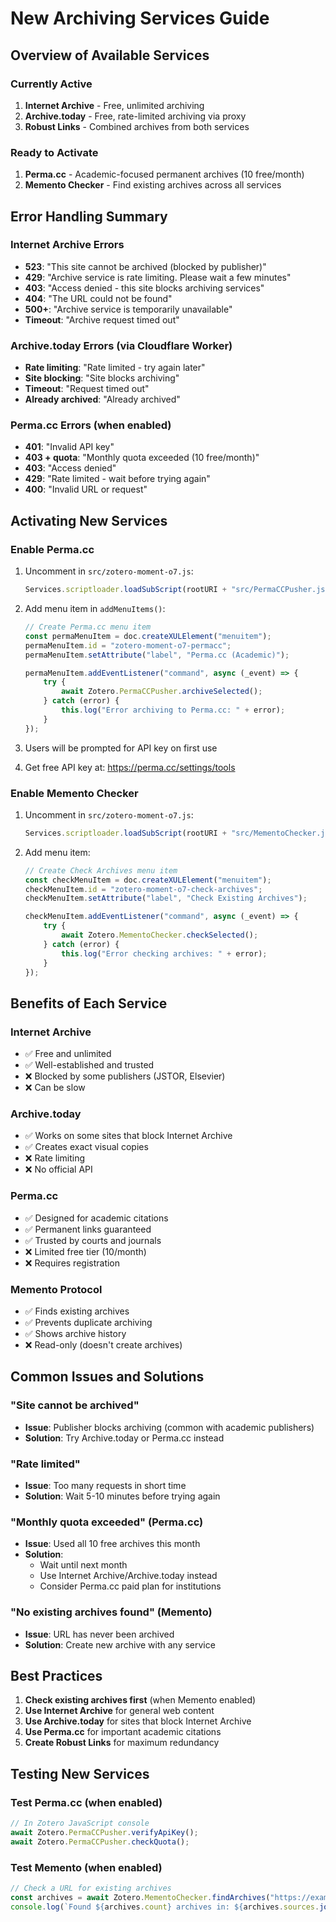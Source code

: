 # New Archiving Services Guide

## Overview of Available Services

### Currently Active
1. **Internet Archive** - Free, unlimited archiving
2. **Archive.today** - Free, rate-limited archiving via proxy
3. **Robust Links** - Combined archives from both services

### Ready to Activate
1. **Perma.cc** - Academic-focused permanent archives (10 free/month)
2. **Memento Checker** - Find existing archives across all services

## Error Handling Summary

### Internet Archive Errors
- **523**: "This site cannot be archived (blocked by publisher)"
- **429**: "Archive service is rate limiting. Please wait a few minutes"
- **403**: "Access denied - this site blocks archiving services"
- **404**: "The URL could not be found"
- **500+**: "Archive service is temporarily unavailable"
- **Timeout**: "Archive request timed out"

### Archive.today Errors (via Cloudflare Worker)
- **Rate limiting**: "Rate limited - try again later"
- **Site blocking**: "Site blocks archiving"
- **Timeout**: "Request timed out"
- **Already archived**: "Already archived"

### Perma.cc Errors (when enabled)
- **401**: "Invalid API key"
- **403 + quota**: "Monthly quota exceeded (10 free/month)"
- **403**: "Access denied"
- **429**: "Rate limited - wait before trying again"
- **400**: "Invalid URL or request"

## Activating New Services

### Enable Perma.cc
1. Uncomment in `src/zotero-moment-o7.js`:
   ```javascript
   Services.scriptloader.loadSubScript(rootURI + "src/PermaCCPusher.js");
   ```

2. Add menu item in `addMenuItems()`:
   ```javascript
   // Create Perma.cc menu item
   const permaMenuItem = doc.createXULElement("menuitem");
   permaMenuItem.id = "zotero-moment-o7-permacc";
   permaMenuItem.setAttribute("label", "Perma.cc (Academic)");
   
   permaMenuItem.addEventListener("command", async (_event) => {
       try {
           await Zotero.PermaCCPusher.archiveSelected();
       } catch (error) {
           this.log("Error archiving to Perma.cc: " + error);
       }
   });
   ```

3. Users will be prompted for API key on first use
4. Get free API key at: https://perma.cc/settings/tools

### Enable Memento Checker
1. Uncomment in `src/zotero-moment-o7.js`:
   ```javascript
   Services.scriptloader.loadSubScript(rootURI + "src/MementoChecker.js");
   ```

2. Add menu item:
   ```javascript
   // Create Check Archives menu item
   const checkMenuItem = doc.createXULElement("menuitem");
   checkMenuItem.id = "zotero-moment-o7-check-archives";
   checkMenuItem.setAttribute("label", "Check Existing Archives");
   
   checkMenuItem.addEventListener("command", async (_event) => {
       try {
           await Zotero.MementoChecker.checkSelected();
       } catch (error) {
           this.log("Error checking archives: " + error);
       }
   });
   ```

## Benefits of Each Service

### Internet Archive
- ✅ Free and unlimited
- ✅ Well-established and trusted
- ❌ Blocked by some publishers (JSTOR, Elsevier)
- ❌ Can be slow

### Archive.today
- ✅ Works on some sites that block Internet Archive
- ✅ Creates exact visual copies
- ❌ Rate limiting
- ❌ No official API

### Perma.cc
- ✅ Designed for academic citations
- ✅ Permanent links guaranteed
- ✅ Trusted by courts and journals
- ❌ Limited free tier (10/month)
- ❌ Requires registration

### Memento Protocol
- ✅ Finds existing archives
- ✅ Prevents duplicate archiving
- ✅ Shows archive history
- ❌ Read-only (doesn't create archives)

## Common Issues and Solutions

### "Site cannot be archived"
- **Issue**: Publisher blocks archiving (common with academic publishers)
- **Solution**: Try Archive.today or Perma.cc instead

### "Rate limited"
- **Issue**: Too many requests in short time
- **Solution**: Wait 5-10 minutes before trying again

### "Monthly quota exceeded" (Perma.cc)
- **Issue**: Used all 10 free archives this month
- **Solution**: 
  - Wait until next month
  - Use Internet Archive/Archive.today instead
  - Consider Perma.cc paid plan for institutions

### "No existing archives found" (Memento)
- **Issue**: URL has never been archived
- **Solution**: Create new archive with any service

## Best Practices

1. **Check existing archives first** (when Memento enabled)
2. **Use Internet Archive** for general web content
3. **Use Archive.today** for sites that block Internet Archive
4. **Use Perma.cc** for important academic citations
5. **Create Robust Links** for maximum redundancy

## Testing New Services

### Test Perma.cc (when enabled)
```javascript
// In Zotero JavaScript console
await Zotero.PermaCCPusher.verifyApiKey();
await Zotero.PermaCCPusher.checkQuota();
```

### Test Memento (when enabled)
```javascript
// Check a URL for existing archives
const archives = await Zotero.MementoChecker.findArchives("https://example.com");
console.log(`Found ${archives.count} archives in: ${archives.sources.join(", ")}`);
```